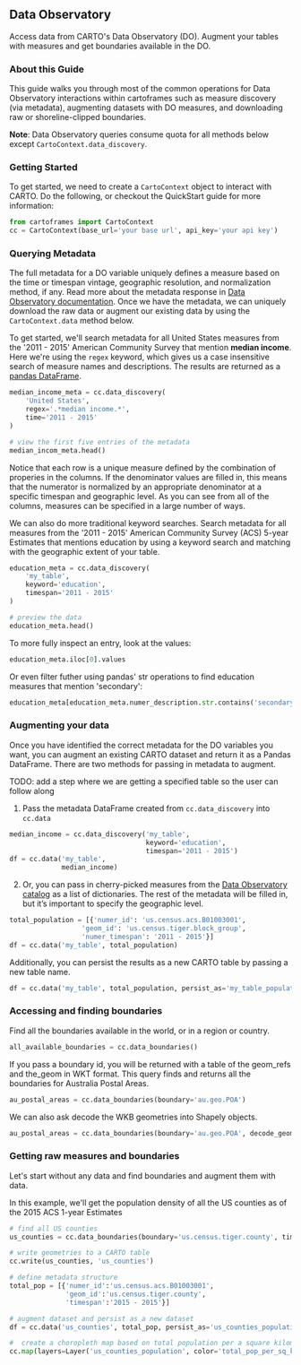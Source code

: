 ## Data Observatory

Access data from CARTO's Data Observatory (DO). Augment your tables with measures and get boundaries available in the DO.

### About this Guide

This guide walks you through most of the common operations for Data Observatory interactions within cartoframes such as measure discovery (via metadata), augmenting datasets with DO measures, and downloading raw or shoreline-clipped boundaries.

**Note**: Data Observatory queries consume quota for all methods below except `CartoContext.data_discovery`.


### Getting Started

To get started, we need to create a `CartoContext` object to interact with CARTO. Do the following, or checkout the QuickStart guide for more information:

```python
from cartoframes import CartoContext
cc = CartoContext(base_url='your base url', api_key='your api key')
```

### Querying Metadata

The full metadata for a DO variable uniquely defines a measure based on the time or timespan vintage, geographic resolution, and normalization method, if any. Read more about the metadata response in [Data Observatory documentation](https://carto.com/docs/carto-engine/data/measures-functions/#obs_getmetaextent-geometry-metadata-json-max_timespan_rank-max_score_rank-target_geoms). Once we have the metadata, we can uniquely download the raw data or augment our existing data by using the `CartoContext.data` method below.

To get started, we'll search metadata for all United States measures from the '2011 - 2015' American Community Survey that mention **median income**. Here we're using the `regex` keyword, which gives us a case insensitive search of measure names and descriptions. The results are returned as a [pandas DataFrame](https://pandas.pydata.org/pandas-docs/stable/generated/pandas.DataFrame.html).

```python
median_income_meta = cc.data_discovery(
    'United States',
    regex='.*median income.*',
    time='2011 - 2015'
)

# view the first five entries of the metadata
median_incom_meta.head()
```

Notice that each row is a unique measure defined by the combination of properies in the columns. If the denominator values are filled in, this means that the numerator is normalized by an appropriate denominator at a specific timespan and geographic level. As you can see from all of the columns, measures can be specified in a large number of ways.

We can also do more traditional keyword searches. Search metadata for all measures from the '2011 - 2015' American Community Survey (ACS) 5-year Estimates that mentions education by using a keyword search and matching with the geographic extent of your table.

```python
education_meta = cc.data_discovery(
    'my_table',
    keyword='education',
    timespan='2011 - 2015'
)

# preview the data
education_meta.head()
```

To more fully inspect an entry, look at the values:

```python
education_meta.iloc[0].values
```

Or even filter futher using pandas' str operations to find education measures that mention 'secondary':

```python
education_meta[education_meta.numer_description.str.contains('secondary')]
```

### Augmenting your data

Once you have identified the correct metadata for the DO variables you want, you can augment
an existing CARTO dataset and return it as a Pandas DataFrame. There are two methods
for passing in metadata to augment.

TODO: add a step where we are getting a specified table so the user can follow along

1. Pass the metadata DataFrame created from `cc.data_discovery` into `cc.data`

```python
median_income = cc.data_discovery('my_table',
                                  keyword='education',
                                  timespan='2011 - 2015')
df = cc.data('my_table',
             median_income)
```

2. Or, you can pass in cherry-picked measures from the [Data Observatory catalog](https://cartodb.github.io/bigmetadata/index.html) as a list of dictionaries.
The rest of the metadata will be filled in,
but it’s important to specify the geographic level.

```python
total_population = [{'numer_id': 'us.census.acs.B01003001',
                  'geom_id': 'us.census.tiger.block_group',
                  'numer_timespan': '2011 - 2015'}]
df = cc.data('my_table', total_population)
```

Additionally, you can persist the results as a new CARTO table by passing a new
table name.

```python
df = cc.data('my_table', total_population, persist_as='my_table_population')
```

### Accessing and finding boundaries

Find all the boundaries available in the world, or in a region or country.

```python
all_available_boundaries = cc.data_boundaries()
```

If you pass a boundary id, you will be returned with a table of the geom_refs
and the_geom in WKT format. This query finds and returns all the boundaries for
Australia Postal Areas.

```python
au_postal_areas = cc.data_boundaries(boundary='au.geo.POA')
```

We can also ask decode the WKB geometries into Shapely objects.

```python
au_postal_areas = cc.data_boundaries(boundary='au.geo.POA', decode_geom=True)
```

### Getting raw measures and boundaries

Let's start without any data and find boundaries and augment them with data.

In this example, we'll get the population density of all the US counties as of the 2015 ACS 1-year Estimates

```python
# find all US counties
us_counties = cc.data_boundaries(boundary='us.census.tiger.county', timespan='2015')

# write geometries to a CARTO table
cc.write(us_counties, 'us_counties')

# define metadata structure
total_pop = [{'numer_id':'us.census.acs.B01003001',
              'geom_id':'us.census.tiger.county',
              'timespan':'2015 - 2015'}]

# augment dataset and persist as a new dataset
df = cc.data('us_counties', total_pop, persist_as='us_counties_population')

#  create a choropleth map based on total population per a square kilometer.
cc.map(layers=Layer('us_counties_population', color='total_pop_per_sq_km_2015_2015'))
```
